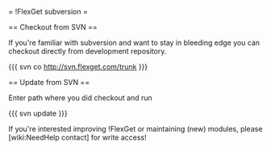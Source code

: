 = !FlexGet subversion =

== Checkout from SVN ==

If you're familiar with subversion and want to stay in bleeding edge you can checkout directly from development repository.

{{{
svn co http://svn.flexget.com/trunk <path>
}}}

== Update from SVN ==

Enter path where you did checkout and run

{{{
svn update
}}}

If you're interested improving !FlexGet or maintaining (new) modules, please [wiki:NeedHelp contact] for write access!

